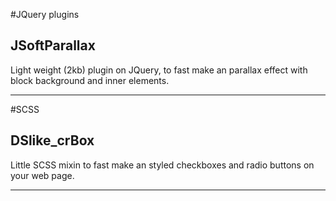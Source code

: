 #JQuery plugins
## JSoftParallax
Light weight (2kb) plugin on JQuery, to fast make an parallax effect with block background and inner elements.
***

#SCSS
## DSlike_crBox
Little SCSS mixin to fast make an styled checkboxes and radio buttons on your web page.
***
